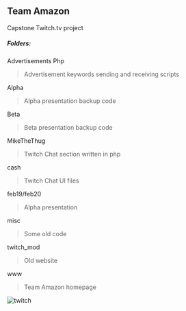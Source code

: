 Team Amazon
------
Capstone Twitch.tv project

##### Folders:

Advertisements Php
> Advertisement keywords sending and receiving scripts

Alpha
> Alpha presentation backup code

Beta
> Beta presentation backup code

MikeTheThug
> Twitch Chat section written in php

cash
> Twitch Chat UI files

feb19/feb20
> Alpha presentation

misc
> Some old code

twitch_mod
> Old website

www
> Team Amazon homepage














![twitch](http://35.9.22.102/assets/img/twitch.png)
